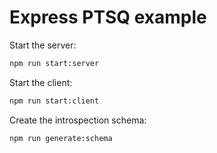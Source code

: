 # Express PTSQ example

Start the server:

```bash
npm run start:server
```

Start the client:

```bash
npm run start:client
```

Create the introspection schema:

```bash
npm run generate:schema
```
